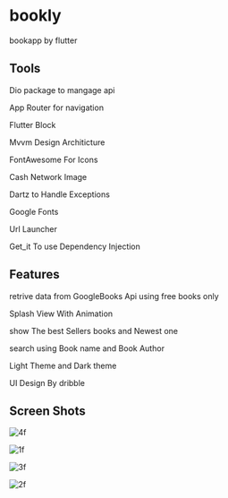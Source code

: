 # bookly

bookapp by flutter

## Tools
Dio package to mangage api 

App Router for navigation 

Flutter Block 

Mvvm Design  Architicture

FontAwesome For Icons

Cash Network Image 

Dartz to Handle Exceptions

Google Fonts 

Url Launcher 

Get_it To use Dependency Injection 

## Features 

retrive data from GoogleBooks Api using free books only 

Splash View With Animation 

show The best Sellers books and Newest one 

search using Book name and Book Author 

Light Theme and Dark theme 

UI Design By dribble

## Screen Shots
![4f](https://github.com/Abdelrahmanyehia9/bookly/assets/136289803/74e5b2f6-e044-4516-9063-6a021af1fdf1)

![1f](https://github.com/Abdelrahmanyehia9/bookly/assets/136289803/76a0444b-3574-4365-984b-7b8e666ad9d3)

![3f](https://github.com/Abdelrahmanyehia9/bookly/assets/136289803/ff1df97e-9a55-4efb-8bc5-3bde0b8b6cfd)

![2f](https://github.com/Abdelrahmanyehia9/bookly/assets/136289803/86e60daf-77ee-4ce1-9a6a-3de93c71703b)



